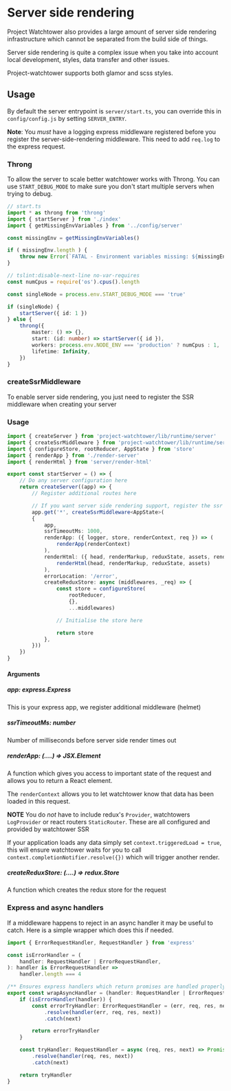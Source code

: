 # Server side rendering
Project Watchtower also provides a large amount of server side rendering infrastructure which cannot be separated from the build side of things.

Server side rendering is quite a complex issue when you take into account local development, styles, data transfer and other issues.

Project-watchtower supports both glamor and scss styles.

## Usage
By default the server entrypoint is `server/start.ts`, you can override this in `config/config.js` by setting `SERVER_ENTRY`.

**Note**: You *must* have a logging express middleware registered before you register the server-side-rendering middleware. This need to add `req.log` to the express request.

### Throng
To allow the server to scale better watchtower works with Throng. You can use `START_DEBUG_MODE` to make sure you don't start multiple servers when trying to debug.

``` ts
// start.ts
import * as throng from 'throng'
import { startServer } from './index'
import { getMissingEnvVariables } from '../config/server'

const missingEnv = getMissingEnvVariables()

if ( missingEnv.length ) {
    throw new Error(`FATAL - Environment variables missing: ${missingEnv.join(', ')}`)
}

// tslint:disable-next-line no-var-requires
const numCpus = require('os').cpus().length

const singleNode = process.env.START_DEBUG_MODE === 'true'

if (singleNode) {
    startServer({ id: 1 })
} else {
    throng({
        master: () => {},
        start: (id: number) => startServer({ id }),
        workers: process.env.NODE_ENV === 'production' ? numCpus : 1,
        lifetime: Infinity,
    })
}
```

### createSsrMiddleware
To enable server side rendering, you just need to register the SSR middleware when creating your server

### Usage
``` ts
import { createServer } from 'project-watchtower/lib/runtime/server'
import { createSsrMiddleware } from 'project-watchtower/lib/runtime/server/ssr'
import { configureStore, rootReducer, AppState } from 'store'
import { renderApp } from './render-server'
import { renderHtml } from 'server/render-html'

export const startServer = () => {
    // Do any server configuration here
    return createServer((app) => {
        // Register additional routes here

        // If you want server side rendering support, register the ssr middleware
        app.get('*', createSsrMiddleware<AppState>(
        {
            app,
            ssrTimeoutMs: 1000,
            renderApp: ({ logger, store, renderContext, req }) => (
                renderApp(renderContext)
            ),
            renderHtml: ({ head, renderMarkup, reduxState, assets, renderContext }) => (
                renderHtml(head, renderMarkup, reduxState, assets)
            ),
            errorLocation: '/error',
            createReduxStore: async (middlewares, _req) => {
                const store = configureStore(
                    rootReducer,
                    {},
                    ...middlewares)

                // Initialise the store here

                return store
            },
        }))
    })
}

```

#### Arguments
##### app: express.Express
This is your express app, we register additional middleware (helmet)

##### ssrTimeoutMs: number
Number of milliseconds before server side render times out

##### renderApp: (....) => JSX.Element
A function which gives you access to important state of the request and allows you to return a React element.

The `renderContext` allows you to let watchtower know that data has been loaded in this request.

**NOTE** You do *not* have to include redux's `Provider`, watchtowers `LogProvider` or react routers `StaticRouter`. These are all configured and provided by watchtower SSR

If your application loads any data simply set `context.triggeredLoad = true`, this will ensure watchtower waits for you to call `context.completionNotifier.resolve({})` which will trigger another render.

##### createReduxStore: (....) => redux.Store
A function which creates the redux store for the request






### Express and async handlers
If a middleware happens to reject in an async handler it may be useful to catch. Here is a simple wrapper which does this if needed.

``` ts
import { ErrorRequestHandler, RequestHandler } from 'express'

const isErrorHandler = (
    handler: RequestHandler | ErrorRequestHandler,
): handler is ErrorRequestHandler =>
    handler.length === 4

/** Ensures express handlers which return promises are handled properly */
export const wrapAsyncHandler = (handler: RequestHandler | ErrorRequestHandler) => {
    if (isErrorHandler(handler)) {
        const errorTryHandler: ErrorRequestHandler = (err, req, res, next) => Promise
            .resolve(handler(err, req, res, next))
            .catch(next)

        return errorTryHandler
    }

    const tryHandler: RequestHandler = async (req, res, next) => Promise
        .resolve(handler(req, res, next))
        .catch(next)

    return tryHandler
}
```

